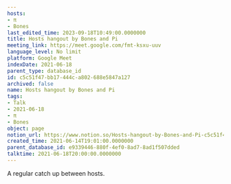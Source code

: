 ```yaml
---
hosts:
- π
- Bones
last_edited_time: 2023-09-18T10:49:00.0000000
title: Hosts hangout by Bones and Pi
meeting_link: https://meet.google.com/fmt-ksxu-uuv
language_level: No limit
platform: Google Meet
indexDate: 2021-06-18
parent_type: database_id
id: c5c51f47-bb17-444c-a802-688e5847a127
archived: false
name: Hosts hangout by Bones and Pi
tags:
- Talk
- 2021-06-18
- π
- Bones
object: page
notion_url: https://www.notion.so/Hosts-hangout-by-Bones-and-Pi-c5c51f47bb17444ca802688e5847a127
created_time: 2021-06-14T19:01:00.0000000
parent_database_id: e9339446-880f-4ef0-8ad7-8ad1f507dded
talktime: 2021-06-18T20:00:00.0000000
---
```


A regular catch up between hosts.



